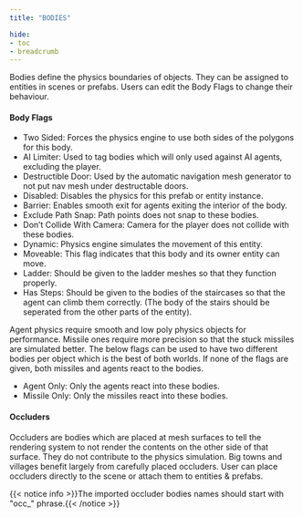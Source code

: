 ```yaml
---
title: "BODIES"

hide:
- toc
- breadcrumb
---
```


Bodies define the physics boundaries of objects. They can be assigned to entities in scenes or prefabs. Users can edit the Body Flags to change their behaviour.

#### Body Flags

* Two Sided: Forces the physics engine to use both sides of the polygons for this body.
* AI Limiter: Used to tag bodies which will only used against AI agents, excluding the player.
* Destructible Door: Used by the automatic navigation mesh generator to not put nav mesh under destructable doors.
* Disabled: Disables the physics for this prefab or entity instance.
* Barrier: Enables smooth exit for agents exiting the interior of the body.
* Exclude Path Snap: Path points does not snap to these bodies.
* Don’t Collide With Camera: Camera for the player does not collide with these bodies.
* Dynamic: Physics engine simulates the movement of this entity.
* Moveable: This flag indicates that this body and its owner entity can move.
* Ladder: Should be given to the ladder meshes so that they function properly.
* Has Steps: Should be given to the bodies of the staircases so that the agent can climb them correctly. (The body of the stairs should be seperated from the other parts of the entity).

Agent physics require smooth and low poly physics objects for performance. Missile ones require more precision so that the stuck missiles are simulated better. The below flags can be used to have two different bodies per object which is the best of both worlds. If none of the flags are given, both missiles and agents react to the bodies.

* Agent Only: Only the agents react into these bodies.
* Missile Only: Only the missiles react into these bodies.

#### Occluders

Occluders are bodies which are placed at mesh surfaces to tell the rendering system to not render the contents on the other side of that surface. They do not contribute to the physics simulation. Big towns and villages benefit largely from carefully placed occluders. User can place occluders directly to the scene or attach them to entities & prefabs.

{{< notice info >}}The imported occluder bodies names should start with &quot;occ\_&quot; phrase.{{< /notice >}}
